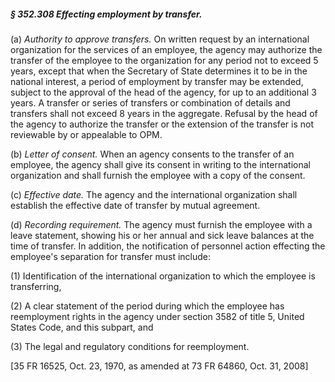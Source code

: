 ##### § 352.308 Effecting employment by transfer. #####

(a) *Authority to approve transfers.* On written request by an international organization for the services of an employee, the agency may authorize the transfer of the employee to the organization for any period not to exceed 5 years, except that when the Secretary of State determines it to be in the national interest, a period of employment by transfer may be extended, subject to the approval of the head of the agency, for up to an additional 3 years. A transfer or series of transfers or combination of details and transfers shall not exceed 8 years in the aggregate. Refusal by the head of the agency to authorize the transfer or the extension of the transfer is not reviewable by or appealable to OPM.

(b) *Letter of consent.* When an agency consents to the transfer of an employee, the agency shall give its consent in writing to the international organization and shall furnish the employee with a copy of the consent.

(c) *Effective date.* The agency and the international organization shall establish the effective date of transfer by mutual agreement.

(d) *Recording requirement.* The agency must furnish the employee with a leave statement, showing his or her annual and sick leave balances at the time of transfer. In addition, the notification of personnel action effecting the employee's separation for transfer must include:

(1) Identification of the international organization to which the employee is transferring,

(2) A clear statement of the period during which the employee has reemployment rights in the agency under section 3582 of title 5, United States Code, and this subpart, and

(3) The legal and regulatory conditions for reemployment.

[35 FR 16525, Oct. 23, 1970, as amended at 73 FR 64860, Oct. 31, 2008]